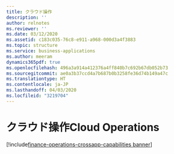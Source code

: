 ```yaml
---
title: クラウド操作
description: ''
author: relnotes
ms.reviewer: ''
ms.date: 03/12/2020
ms.assetid: c183c035-76c8-e911-a968-000d3a4f3883
ms.topic: structure
ms.service: business-applications
ms.author: meeram
dynamics365pdf: true
ms.openlocfilehash: 496a3a914a412376a4ff840b7c692b67db052b73
ms.sourcegitcommit: ae0a3b37ccd4a7b687b0b3258fe36d74b149a47c
ms.translationtype: HT
ms.contentlocale: ja-JP
ms.lasthandoff: 04/03/2020
ms.locfileid: "3219704"
---
```

# <a name="cloud-operations"></a><span data-ttu-id="d337e-102">クラウド操作</span><span class="sxs-lookup"><span data-stu-id="d337e-102">Cloud Operations</span></span>

[!include[finance-operations-crossapp-capabilities banner](../includes/finance-operations-crossapp-capabilities.md)]

<!--structure start-->

<!--structure end-->



